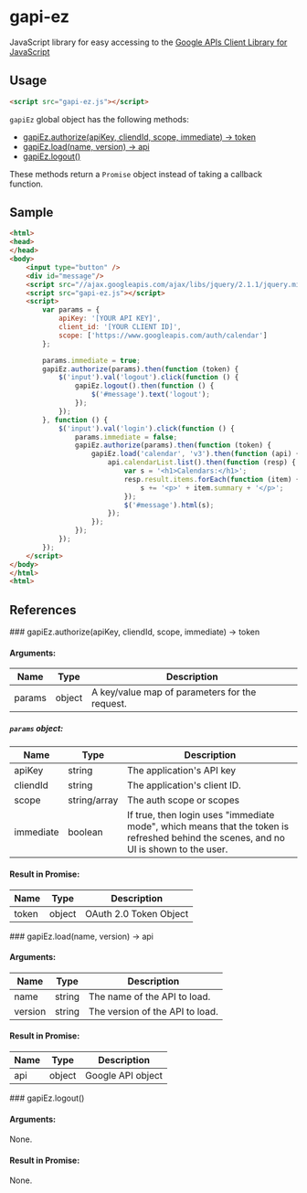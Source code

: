 gapi-ez
=======

JavaScript library for easy accessing to the [Google APIs Client Library for JavaScript](https://developers.google.com/api-client-library/javascript/)

Usage
-----

```HTML
<script src="gapi-ez.js"></script>
```

`gapiEz` global object has the following methods:

 * [gapiEz.authorize(apiKey, cliendId, scope, immediate) -> token](#authorize)
 * [gapiEz.load(name, version) -> api](#load)
 * [gapiEz.logout()](#logout)

These methods return a `Promise` object instead of taking a callback function.

Sample
------

```HTML
<html>
<head>
</head>
<body>
    <input type="button" />
    <div id="message"/>
    <script src="//ajax.googleapis.com/ajax/libs/jquery/2.1.1/jquery.min.js"></script>
    <script src="gapi-ez.js"></script>
    <script>
        var params = {
            apiKey: '[YOUR API KEY]',
            client_id: '[YOUR CLIENT ID]',
            scope: ['https://www.googleapis.com/auth/calendar']
        };

        params.immediate = true;
        gapiEz.authorize(params).then(function (token) {
            $('input').val('logout').click(function () {
                gapiEz.logout().then(function () {
                    $('#message').text('logout');
                });
            });
        }, function () {
            $('input').val('login').click(function () {
                params.immediate = false;
                gapiEz.authorize(params).then(function (token) {
                    gapiEz.load('calendar', 'v3').then(function (api) {
                        api.calendarList.list().then(function (resp) {
                            var s = '<h1>Calendars:</h1>';
                            resp.result.items.forEach(function (item) {
                                s += '<p>' + item.summary + '</p>';
                            });
                            $('#message').html(s);
                        });
                    });
                });
            });
        });
    </script>
</body>
</html>
<html>
```

References
----------

<a name="authorize"/>
### gapiEz.authorize(apiKey, cliendId, scope, immediate) -> token

#### Arguments:

|  Name  |  Type  |                  Description                   |
| ------ | ------ | ---------------------------------------------- |
| params | object | A key/value map of parameters for the request. |

##### `params` object:

|    Name   |     Type     |         Description          |
| --------- | ------------ | ---------------------------- |
| apiKey    | string       | The application's API key    |
| cliendId  | string       | The application's client ID. |
| scope     | string/array | The auth scope or scopes     |
| immediate | boolean      | If true, then login uses "immediate mode", which means that the token is refreshed behind the scenes, and no UI is shown to the user. |

#### Result in Promise:

|  Name |  Type  |      Description       |
| ----- | ------ | ---------------------- |
| token | object | OAuth 2.0 Token Object |

<a name="load"/>
### gapiEz.load(name, version) -> api

#### Arguments:

|   Name  |  Type  |           Description           |
| ------- | ------ | ------------------------------- |
| name    | string | The name of the API to load.    |
| version | string | The version of the API to load. |

#### Result in Promise:

| Name |  Type  |    Description    |
| ---- | ------ | ----------------- |
| api  | object | Google API object |

<a name="logout"/>
### gapiEz.logout()

#### Arguments:

None.

#### Result in Promise:

None.
